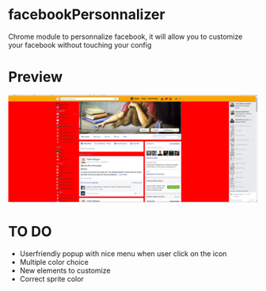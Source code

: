 # facebookPersonnalizer
Chrome module to personnalize facebook, it will allow you to customize your facebook without touching your config


# Preview

![alt tag](https://github.com/theozzz/facebookPersonalizer/blob/master/images/facebookPersonalizerPreview.png)


# TO DO

- Userfriendly popup with nice menu when user click on the icon
- Multiple color choice
- New elements to customize
- Correct sprite color